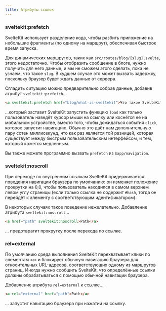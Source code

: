 ```yaml
---
title: Атрибуты ссылок
---
```


### sveltekit:prefetch

SvelteKit использует разделение кода, чтобы разбить приложение на небольшие фрагменты (по одному на маршрут), обеспечивая быстрое время запуска.

Для динамических маршрутов, таких как `src/routes/blog/[slug].svelte`, этого недостаточно. Чтобы отобразить сообщение в блоге, нужно получить для него данные, и мы не сможем этого сделать, пока не узнаем, что такое `slug`. В худшем случае это может вызвать задержку, поскольку браузер будет ждать данные от сервера.

Сгладить ситуацию можно предварительно собрав данные, добавив атрибут `sveltekit:prefetch`...

```html
<a sveltekit:prefetch href="blog/what-is-sveltekit">Что такое SvelteKit?</a>
```

...который заставит SvelteKit запустить функцию `load` как только пользователь наведёт курсор мыши на ссылку или коснётся её на мобильном устройстве, вместо того, чтобы дожидаться события `click`, которое запустит навигацию. Обычно это даёт нам дополнительную пару сотен миллисекунд, что как раз является той разницей, которая существует между быстрым пользовательским интерфейсом, и тем, который кажется медленным.

Вы также можете программно вызвать `prefetch` из `$app/navigation`.

### sveltekit:noscroll

При переходе по внутренним ссылкам SvelteKit придерживается поведения навигации браузера по умолчанию: он изменяет положение прокрутки на 0,0, чтобы пользователь находился в самом верхнем левом углу страницы (если только ссылка не содержит `#hash`, тогда он перейдёт к элементу с соответствующим идентификатором).

В некоторых случаях такое поведение нежелательно. Добавление атрибута `sveltekit:noscroll`...

```html
<a href="path" sveltekit:noscroll>Path</a>
```

... предотвратит прокрутку после перехода по ссылке.

### rel=external

По умолчанию среда выполнения SvelteKit перехватывает клики по элементам `<a>` и блокирует обычную навигацию браузера для относительных URL-адресов, соответствующих одному из маршрутов страниц. Иногда нужно сообщить SvelteKit, что определённые ссылки должны обрабатываться с помощью обычной навигации браузера.

Добавление атрибута `rel=external` к ссылке...

```html
<a rel="external" href="path">Path</a>
```

... запустит навигацию браузера при нажатии на ссылку.
